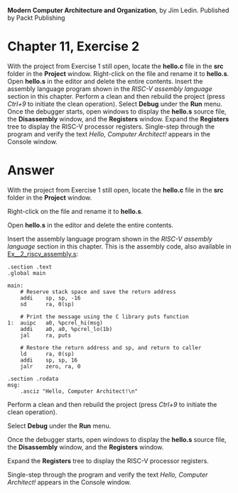 __Modern Computer Architecture and Organization__, by Jim Ledin. Published by Packt Publishing
# Chapter 11, Exercise 2

With the project from Exercise 1 still open, locate the **hello.c** file in the **src** folder in the **Project** window. Right-click on the file and rename it to **hello.s**. Open **hello.s** in the editor and delete the entire contents. Insert the assembly language program shown in the *RISC-V assembly language* section in this chapter. Perform a clean and then rebuild the project (press *Ctrl+9* to initiate the clean operation). Select **Debug** under the **Run** menu. Once the debugger starts, open windows to display the **hello.s** source file, the **Disassembly** window, and the **Registers** window. Expand the **Registers** tree to display the RISC-V processor registers. Single-step through the program and verify the text *Hello, Computer Architect!* appears in the Console window.


# Answer
With the project from Exercise 1 still open, locate the **hello.c** file in the **src** folder in the **Project** window.

Right-click on the file and rename it to **hello.s**.

Open **hello.s** in the editor and delete the entire contents.

Insert the assembly language program shown in the *RISC-V assembly language* section in this chapter. This is the assembly code, also available in [Ex__2_riscv_assembly.s](src/Ex__2_riscv_assembly.s):

```
.section .text
.global main

main:
    # Reserve stack space and save the return address
    addi    sp, sp, -16
    sd      ra, 0(sp)

    # Print the message using the C library puts function
1:  auipc   a0, %pcrel_hi(msg)
    addi    a0, a0, %pcrel_lo(1b)
    jal     ra, puts

    # Restore the return address and sp, and return to caller
    ld      ra, 0(sp)
    addi    sp, sp, 16
    jalr    zero, ra, 0

.section .rodata
msg:
    .asciz "Hello, Computer Architect!\n"
```

Perform a clean and then rebuild the project (press *Ctrl+9* to initiate the clean operation).

Select **Debug** under the **Run** menu.

Once the debugger starts, open windows to display the **hello.s** source file, the **Disassembly** window, and the **Registers** window.

Expand the **Registers** tree to display the RISC-V processor registers.

Single-step through the program and verify the text *Hello, Computer Architect!* appears in the Console window.
